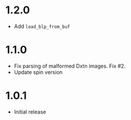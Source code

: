 # 1.2.0
* Add `load_blp_from_buf`

# 1.1.0
* Fix parsing of malformed Dxtn images. Fix #2.
* Update spin version

# 1.0.1
* Initial release
